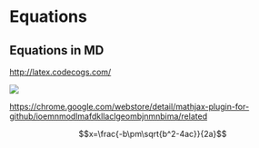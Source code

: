 # Equations

## Equations in MD
http://latex.codecogs.com/    

![](http://latex.codecogs.com/gif.latex?\\frac{1}{1+sin(x)})


https://chrome.google.com/webstore/detail/mathjax-plugin-for-github/ioemnmodlmafdkllaclgeombjnmnbima/related

$$x=\frac{-b\pm\sqrt{b^2-4ac}}{2a}$$

